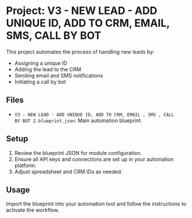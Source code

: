 # Project: V3 - NEW LEAD - ADD UNIQUE ID, ADD TO CRM, EMAIL, SMS, CALL BY BOT

This project automates the process of handling new leads by:
- Assigning a unique ID
- Adding the lead to the CRM
- Sending email and SMS notifications
- Initiating a call by bot

## Files

- `V3 - NEW LEAD - ADD UNIQUE ID, ADD TO CRM, EMAIL , SMS , CALL BY BOT 2.blueprint.json`: Main automation blueprint.

## Setup

1. Review the blueprint JSON for module configuration.
2. Ensure all API keys and connections are set up in your automation platform.
3. Adjust spreadsheet and CRM IDs as needed.

## Usage

Import the blueprint into your automation tool and follow the instructions to activate the workflow.
